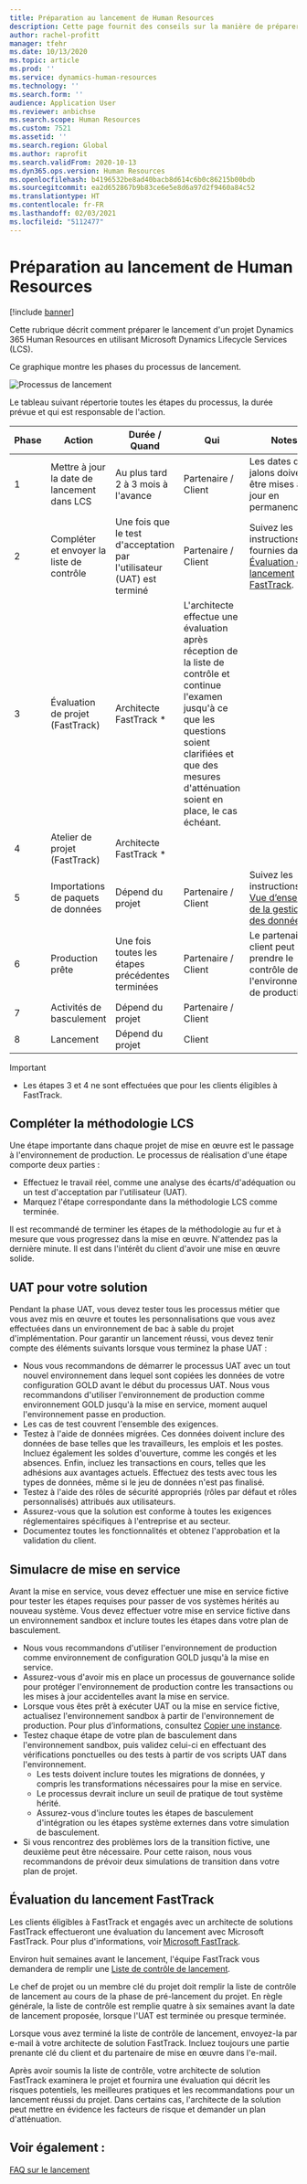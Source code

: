```yaml
---
title: Préparation au lancement de Human Resources
description: Cette page fournit des conseils sur la manière de préparer un lancement avec Dynamics 365 Human Resources.
author: rachel-profitt
manager: tfehr
ms.date: 10/13/2020
ms.topic: article
ms.prod: ''
ms.service: dynamics-human-resources
ms.technology: ''
ms.search.form: ''
audience: Application User
ms.reviewer: anbichse
ms.search.scope: Human Resources
ms.custom: 7521
ms.assetid: ''
ms.search.region: Global
ms.author: raprofit
ms.search.validFrom: 2020-10-13
ms.dyn365.ops.version: Human Resources
ms.openlocfilehash: b4196532be8ad40bacb8d614c6b0c86215b00bdb
ms.sourcegitcommit: ea2d652867b9b83ce6e5e8d6a97d2f9460a84c52
ms.translationtype: HT
ms.contentlocale: fr-FR
ms.lasthandoff: 02/03/2021
ms.locfileid: "5112477"
---
```

# <a name="prepare-for-human-resources-go-live"></a>Préparation au lancement de Human Resources

[!include [banner](../includes/banner.md)]

Cette rubrique décrit comment préparer le lancement d'un projet Dynamics 365 Human Resources en utilisant Microsoft Dynamics Lifecycle Services (LCS). 

Ce graphique montre les phases du processus de lancement. 

![Processus de lancement](./media/hr-admin-go-live-prepare-process.png)

Le tableau suivant répertorie toutes les étapes du processus, la durée prévue et qui est responsable de l'action.

| Phase | Action | Durée / Quand | Qui | Notes |
| --- | --- | --- | --- |--- |
| 1 | Mettre à jour la date de lancement dans LCS | Au plus tard 2 à 3 mois à l'avance | Partenaire / Client | Les dates des jalons doivent être mises à jour en permanence. |
| 2 | Compléter et envoyer la liste de contrôle | Une fois que le test d'acceptation par l'utilisateur (UAT) est terminé | Partenaire / Client | Suivez les instructions fournies dans [Évaluation du lancement FastTrack](hr-admin-go-live-prepare.md#fasttrack-go-live-assessment). |
| 3 | Évaluation de projet (FastTrack) | Architecte FastTrack * | L'architecte effectue une évaluation après réception de la liste de contrôle et continue l'examen jusqu'à ce que les questions soient clarifiées et que des mesures d'atténuation soient en place, le cas échéant. |
| 4 | Atelier de projet (FastTrack) | Architecte FastTrack * | |
| 5 | Importations de paquets de données | Dépend du projet | Partenaire / Client | Suivez les instructions de [Vue d’ensemble de la gestion des données](https://docs.microsoft.com/dynamics365/fin-ops-core/dev-itpro/data-entities/data-entities-data-packages).|
| 6 | Production prête | Une fois toutes les étapes précédentes terminées | Partenaire / Client | Le partenaire / client peut prendre le contrôle de l'environnement de production.|
| 7 | Activités de basculement | Dépend du projet | Partenaire / Client | |
| 8 | Lancement | Dépend du projet | Client | |

> [!IMPORTANT]
> * Les étapes 3 et 4 ne sont effectuées que pour les clients éligibles à FastTrack.

## <a name="completing-the-lcs-methodology"></a>Compléter la méthodologie LCS

Une étape importante dans chaque projet de mise en œuvre est le passage à l'environnement de production. Le processus de réalisation d'une étape comporte deux parties : 

- Effectuez le travail réel, comme une analyse des écarts/d'adéquation ou un test d'acceptation par l'utilisateur (UAT). 
- Marquez l'étape correspondante dans la méthodologie LCS comme terminée. 

Il est recommandé de terminer les étapes de la méthodologie au fur et à mesure que vous progressez dans la mise en œuvre. N'attendez pas la dernière minute. Il est dans l'intérêt du client d'avoir une mise en œuvre solide. 

## <a name="uat-for-your-solution"></a>UAT pour votre solution

Pendant la phase UAT, vous devez tester tous les processus métier que vous avez mis en œuvre et toutes les personnalisations que vous avez effectuées dans un environnement de bac à sable du projet d'implémentation. Pour garantir un lancement réussi, vous devez tenir compte des éléments suivants lorsque vous terminez la phase UAT : 

- Nous vous recommandons de démarrer le processus UAT avec un tout nouvel environnement dans lequel sont copiées les données de votre configuration GOLD avant le début du processus UAT. Nous vous recommandons d'utiliser l'environnement de production comme environnement GOLD jusqu'à la mise en service, moment auquel l'environnement passe en production.
- Les cas de test couvrent l'ensemble des exigences. 
- Testez à l'aide de données migrées. Ces données doivent inclure des données de base telles que les travailleurs, les emplois et les postes. Incluez également les soldes d'ouverture, comme les congés et les absences. Enfin, incluez les transactions en cours, telles que les adhésions aux avantages actuels. Effectuez des tests avec tous les types de données, même si le jeu de données n'est pas finalisé. 
- Testez à l'aide des rôles de sécurité appropriés (rôles par défaut et rôles personnalisés) attribués aux utilisateurs. 
- Assurez-vous que la solution est conforme à toutes les exigences réglementaires spécifiques à l'entreprise et au secteur. 
- Documentez toutes les fonctionnalités et obtenez l'approbation et la validation du client. 

## <a name="mock-go-live"></a>Simulacre de mise en service

Avant la mise en service, vous devez effectuer une mise en service fictive pour tester les étapes requises pour passer de vos systèmes hérités au nouveau système. Vous devez effectuer votre mise en service fictive dans un environnement sandbox et inclure toutes les étapes dans votre plan de basculement.

- Nous vous recommandons d'utiliser l'environnement de production comme environnement de configuration GOLD jusqu'à la mise en service.
- Assurez-vous d'avoir mis en place un processus de gouvernance solide pour protéger l'environnement de production contre les transactions ou les mises à jour accidentelles avant la mise en service.
- Lorsque vous êtes prêt à exécuter UAT ou la mise en service fictive, actualisez l'environnement sandbox à partir de l'environnement de production. Pour plus d’informations, consultez [Copier une instance](hr-admin-setup-copy-instance.md).
- Testez chaque étape de votre plan de basculement dans l'environnement sandbox, puis validez celui-ci en effectuant des vérifications ponctuelles ou des tests à partir de vos scripts UAT dans l'environnement.
  - Les tests doivent inclure toutes les migrations de données, y compris les transformations nécessaires pour la mise en service.
  - Le processus devrait inclure un seuil de pratique de tout système hérité.
  - Assurez-vous d'inclure toutes les étapes de basculement d'intégration ou les étapes système externes dans votre simulation de basculement.
- Si vous rencontrez des problèmes lors de la transition fictive, une deuxième peut être nécessaire. Pour cette raison, nous vous recommandons de prévoir deux simulations de transition dans votre plan de projet.

## <a name="fasttrack-go-live-assessment"></a>Évaluation du lancement FastTrack

Les clients éligibles à FastTrack et engagés avec un architecte de solutions FastTrack effectueront une évaluation du lancement avec Microsoft FastTrack. Pour plus d'informations, voir [Microsoft FastTrack](https://docs.microsoft.com/dynamics365/fin-ops-core/fin-ops/get-started/fasttrack-dynamics-365-overview). 

Environ huit semaines avant le lancement, l'équipe FastTrack vous demandera de remplir une [Liste de contrôle de lancement](https://go.microsoft.com/fwlink/?linkid=2146013).

Le chef de projet ou un membre clé du projet doit remplir la liste de contrôle de lancement au cours de la phase de pré-lancement du projet. En règle générale, la liste de contrôle est remplie quatre à six semaines avant la date de lancement proposée, lorsque l'UAT est terminée ou presque terminée. 

Lorsque vous avez terminé la liste de contrôle de lancement, envoyez-la par e-mail à votre architecte de solution FastTrack. Incluez toujours une partie prenante clé du client et du partenaire de mise en œuvre dans l'e-mail. 

Après avoir soumis la liste de contrôle, votre architecte de solution FastTrack examinera le projet et fournira une évaluation qui décrit les risques potentiels, les meilleures pratiques et les recommandations pour un lancement réussi du projet. Dans certains cas, l'architecte de la solution peut mettre en évidence les facteurs de risque et demander un plan d'atténuation. 

## <a name="see-also"></a>Voir également :

[FAQ sur le lancement](hr-admin-go-live-faq.md)
